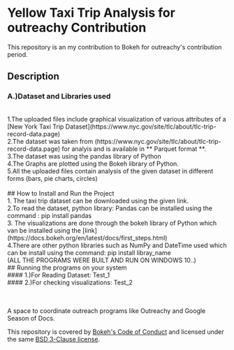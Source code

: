 # Yellow Taxi Trip Analysis for outreachy Contribution
This repository is an my contribution to Bokeh for outreachy's contribution period.
## Description
### A.)Dataset and Libraries used
<br>
1.The uploaded files include graphical visualization of various attributes of a [New York Taxi Trip Dataset](https://www.nyc.gov/site/tlc/about/tlc-trip-record-data.page)
<br>
2.The dataset was taken from (https://www.nyc.gov/site/tlc/about/tlc-trip-record-data.page) for analyis and is available in ** Parquet format **.
<br>
3.The dataset was using the pandas library of Python
<br>
4.The Graphs are plotted using the Bokeh library of Python.
<br>
5.All the uploaded files contain analysis of the given dataset in different forms (bars, pie charts, circles)
<br>
<br>
## How to Install and Run the Project
<br>
1. The taxi trip dataset can be downloaded using the given link.
<br>
2.To read the dataset, python library: Pandas can be installed using the command : pip install pandas
<br>
3. The visualizations are done through the bokeh library of Python which van be installed using the [link](https://docs.bokeh.org/en/latest/docs/first_steps.html)
<br>
4.There are other python libraries such as NumPy and DateTime used which can be install using the command: pip install libray_name
<br>
(ALL THE PROGRAMS WERE BUILT AND RUN ON WINDOWS 10..)
<br>
## Running the programs on your system
<br>
#### 1.)For Reading Dataset: Test_1
<br>
#### 2.)For checking visualizations: Test_2
<br>
<br>
<br>


A space to coordinate outreach programs like Outreachy and Google Season of Docs.

This repository is covered by [Bokeh's Code of Conduct](https://github.com/bokeh/bokeh/blob/branch-3.1/docs/CODE_OF_CONDUCT.md) and licensed under the same [BSD 3-Clause license](https://github.com/bokeh/bokeh/blob/branch-3.1/LICENSE.txt).
